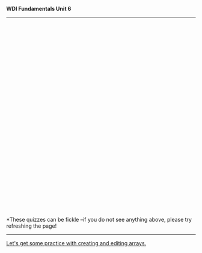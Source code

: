 **WDI Fundamentals Unit 6**

---

<div class="typeform-widget" data-url="https://ga-immersives.typeform.com/to/YEnzkq" data-text="NEW Fundamentals 6.1" style="width:100%;height:500px;"></div>
<script>(function(){var qs,js,q,s,d=document,gi=d.getElementById,ce=d.createElement,gt=d.getElementsByTagName,id='typef_orm',b='https://s3-eu-west-1.amazonaws.com/share.typeform.com/';if(!gi.call(d,id)){js=ce.call(d,'script');js.id=id;js.src=b+'widget.js';q=gt.call(d,'script')[0];q.parentNode.insertBefore(js,q)}})()</script>

*These quizzes can be fickle –if you do not see anything above, please try refreshing the page!

---
[Let's get some practice with creating and editing arrays.](04_exercise.md)
